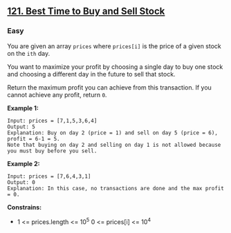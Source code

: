 ## [121. Best Time to Buy and Sell Stock](https://leetcode.com/problems/best-time-to-buy-and-sell-stock/description/)

### Easy

You are given an array `prices` where `prices[i]` is the price of a given stock on the `ith` day.

You want to maximize your profit by choosing a single day to buy one stock and choosing a different day in the future to sell that stock.

Return the maximum profit you can achieve from this transaction. If you cannot achieve any profit, return `0`.


 
**Example 1:**  

```
Input: prices = [7,1,5,3,6,4]
Output: 5
Explanation: Buy on day 2 (price = 1) and sell on day 5 (price = 6), profit = 6-1 = 5.
Note that buying on day 2 and selling on day 1 is not allowed because you must buy before you sell.
```


**Example 2:**  

```
Input: prices = [7,6,4,3,1]
Output: 0
Explanation: In this case, no transactions are done and the max profit = 0.
```


**Constrains:**  

* 1 <= prices.length <= 10<sup>5</sup>
0 <= prices[i] <= 10<sup>4</sup>